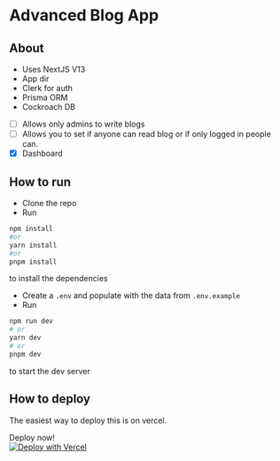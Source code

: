 # Advanced Blog App

## About

- Uses NextJS V13
- App dir
- Clerk for auth
- Prisma ORM
- Cockroach DB
- [ ] Allows only admins to write blogs
- [ ] Allows you to set if anyone can read blog or if only logged in people can.
- [x] Dashboard

## How to run

- Clone the repo
- Run

```bash
npm install
#or
yarn install
#or
pnpm install
```

to install the dependencies

- Create a `.env` and populate with the data from `.env.example`
- Run

```bash
npm run dev
# or
yarn dev
# or
pnpm dev
```

to start the dev server

## How to deploy

The easiest way to deploy this is on vercel.

Deploy now!  
[![Deploy with Vercel](https://vercel.com/button)](https://dub.sh/blog-app-deploy)
